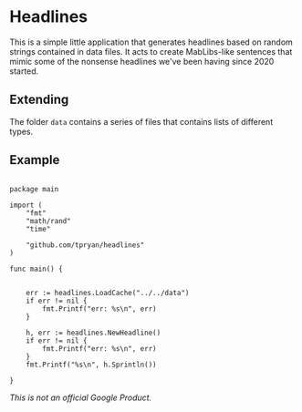 # Headlines

This is a simple little application that generates headlines based on random
strings contained in data files. It acts to create MabLibs-like sentences
that mimic some of the nonsense headlines we've been having since 2020 started. 

## Extending
The folder `data` contains a series of files that contains lists of different
types.  

## Example

``` golang

package main

import (
	"fmt"
	"math/rand"
	"time"

	"github.com/tpryan/headlines"
)

func main() {


	err := headlines.LoadCache("../../data")
	if err != nil {
		fmt.Printf("err: %s\n", err)
	}

	h, err := headlines.NewHeadline()
	if err != nil {
		fmt.Printf("err: %s\n", err)
	}
	fmt.Printf("%s\n", h.Sprintln())

}
```

_This is not an official Google Product._